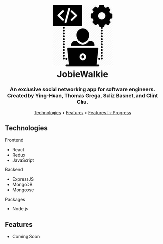 <h1 align="center">
   <br>
   <img src="https://github.com/yinghuanchen/JobieWalkie/blob/master/images/jobiewalkie-icon.jpeg" alt="JobieWalkie" width="200">
   <br>
   JobieWalkie
   <br>
</h1>

<h3 align="center">An exclusive social networking app for software engineers. Created by Ying-Huan, Thomas Grega, Suliz Basnet, and Clint Chu.</h3>

<p align="center">
   <a href="#technologies">Technologies</a> •
   <a href="#features">Features</a> •
   <a href="#features-in-progress">Features In-Progress</a>
</p>

## Technologies

Frontend
- React
- Redux
- JavaScript

Backend
- ExpressJS
- MongoDB
- Mongoose

Packages
- Node.js

## Features
- Coming Soon